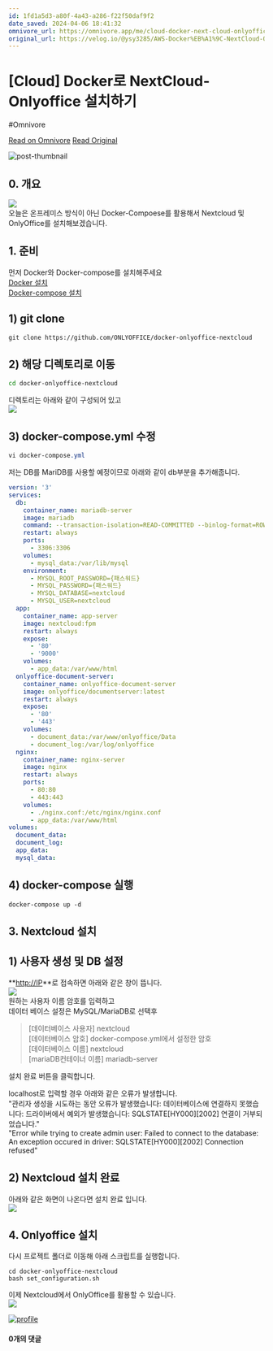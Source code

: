 ```yaml
---
id: 1fd1a5d3-a80f-4a43-a286-f22f50daf9f2
date_saved: 2024-04-06 18:41:32
omnivore_url: https://omnivore.app/me/cloud-docker-next-cloud-onlyoffice-18eb2c8b993
original_url: https://velog.io/@ysy3285/AWS-Docker%EB%A1%9C-NextCloud-Onlyoffice-%EC%84%A4%EC%B9%98%ED%95%98%EA%B8%B0
---
```


# [Cloud] Docker로 NextCloud-Onlyoffice 설치하기
#Omnivore
 
[Read on Omnivore](https://omnivore.app/me/cloud-docker-next-cloud-onlyoffice-18eb2c8b993)
[Read Original](https://velog.io/@ysy3285/AWS-Docker%EB%A1%9C-NextCloud-Onlyoffice-%EC%84%A4%EC%B9%98%ED%95%98%EA%B8%B0)
 
![post-thumbnail](https://proxy-prod.omnivore-image-cache.app/0x0,stGoEhz8OAHj0LbF4ZI3oU7PklS7KUPIjFS8qbLmtqHs/https://velog.velcdn.com/images/ysy3285/post/6a361552-d2f4-4ade-8a2d-6bfbcdd517a9/image.png)

## 0\. 개요

![](https://proxy-prod.omnivore-image-cache.app/0x0,s-wsgJjuA0YtiXkau1BxXHM9a5bLd2lTF4ArU2QzqCtk/https://velog.velcdn.com/images/ysy3285/post/e4cd4541-80fb-4261-89da-cb65cd8df798/image.png)  
오늘은 온프레미스 방식이 아닌 Docker-Compoese를 활용해서 Nextcloud 및 OnlyOffice를 설치해보겠습니다.

## 1\. 준비

먼저 Docker와 Docker-compose를 설치해주세요  
[Docker 설치](https://velog.io/@ysy3285/Docker-%EC%9A%B0%EB%B6%84%ED%88%AC%EC%97%90-%EB%8F%84%EC%BB%A4-%EC%84%A4%EC%B9%98-%ED%95%98%EA%B8%B0)  
[Docker-compose 설치](https://velog.io/@ysy3285/Docker-Docker-Compose-%EC%84%A4%EC%B9%98)

## 1) git clone

```crmsh
git clone https://github.com/ONLYOFFICE/docker-onlyoffice-nextcloud
```

## 2) 해당 디렉토리로 이동

```bash
cd docker-onlyoffice-nextcloud
```

디렉토리는 아래와 같이 구성되어 있고  
![](https://proxy-prod.omnivore-image-cache.app/0x0,s7xUF_2y8M-Sy_6dsvUHE1uRr7FIyhGr5tg623fsFPL0/https://velog.velcdn.com/images/ysy3285/post/269f42fb-f7eb-46e2-ac5d-89c6a6facd12/image.png)

## 3) docker-compose.yml 수정

```css
vi docker-compose.yml
```

저는 DB를 MariDB를 사용할 예정이므로 아래와 같이 db부분을 추가해줍니다.

```yaml
version: '3'
services:
  db:
    container_name: mariadb-server
    image: mariadb
    command: --transaction-isolation=READ-COMMITTED --binlog-format=ROW
    restart: always
    ports:
      - 3306:3306
    volumes:
      - mysql_data:/var/lib/mysql
    environment:
      - MYSQL_ROOT_PASSWORD={패스워드}
      - MYSQL_PASSWORD={패스워드}
      - MYSQL_DATABASE=nextcloud
      - MYSQL_USER=nextcloud
  app:
    container_name: app-server
    image: nextcloud:fpm
    restart: always
    expose:
      - '80'
      - '9000'
    volumes:
      - app_data:/var/www/html
  onlyoffice-document-server:
    container_name: onlyoffice-document-server
    image: onlyoffice/documentserver:latest
    restart: always
    expose:
      - '80'
      - '443'
    volumes:
      - document_data:/var/www/onlyoffice/Data
      - document_log:/var/log/onlyoffice
  nginx:
    container_name: nginx-server
    image: nginx
    restart: always
    ports:
      - 80:80
      - 443:443
    volumes:
      - ./nginx.conf:/etc/nginx/nginx.conf
      - app_data:/var/www/html
volumes:
  document_data:
  document_log:
  app_data:
  mysql_data:
```

## 4) docker-compose 실행

```ebnf
docker-compose up -d
```

## 3\. Nextcloud 설치

## 1) 사용자 생성 및 DB 설정

**[http://IP](http://ip/)**로 접속하면 아래와 같은 창이 뜹니다.  
![](https://proxy-prod.omnivore-image-cache.app/0x0,sfkzanXL1xRaoU7Xs6oYVUKUUOAbcnkxEBmcVOFsgZOA/https://velog.velcdn.com/images/ysy3285/post/616b0fe7-c15c-493e-87df-cd363f80c06a/image.png)  
원하는 사용자 이름 암호를 입력하고  
데이터 베이스 설정은 MySQL/MariaDB로 선택후

> \[데이터베이스 사용자\] nextcloud  
> \[데이터베이스 암호\] docker-compose.yml에서 설정한 암호  
> \[데이터베이스 이름\] nextcloud  
> \[mariaDB컨테이너 이름\] mariadb-server

설치 완료 버튼을 클릭합니다.

localhost로 입력할 경우 아래와 같은 오류가 발생합니다.  
"관리자 생성을 시도하는 동안 오류가 발생했습니다: 데이터베이스에 연결하지 못했습니다: 드라이버에서 예외가 발생했습니다: SQLSTATE\[HY000\]\[2002\] 연결이 거부되었습니다."  
"Error while trying to create admin user: Failed to connect to the database: An exception occured in driver: SQLSTATE\[HY000\]\[2002\] Connection refused"

## 2) Nextcloud 설치 완료

아래와 같은 화면이 나온다면 설치 완료 입니다.  
![](https://proxy-prod.omnivore-image-cache.app/0x0,sSgnOTN5tzO7w6VklafZaQL89EInU2US2YUG6_LyibYw/https://velog.velcdn.com/images/ysy3285/post/dca1e68d-c7c1-476e-86af-d7fff8425735/image.png)

## 4\. Onlyoffice 설치

다시 프로젝트 폴더로 이동해 아래 스크립트를 실행합니다.

```jboss-cli
cd docker-onlyoffice-nextcloud
bash set_configuration.sh
```

이제 Nextcloud에서 OnlyOffice를 활용할 수 있습니다.  
![](https://proxy-prod.omnivore-image-cache.app/0x0,sJRHlK7VZ4B56xHKxlKMlimrGsPdv8hZoZzKcbT5a5I8/https://velog.velcdn.com/images/ysy3285/post/c562a1d8-4793-4075-bc7f-5fca2a6f148c/image.png)

[![profile](https://proxy-prod.omnivore-image-cache.app/0x0,smXI5VeXopIlOf3kdDR4jtMzmjn_bmXcfX3MMtIb1VM0/https://velog.velcdn.com/images/ysy3285/profile/8c5704ad-e447-4cbe-aed3-88a2ee6a9536/%EB%AF%B8%EB%AA%A8%ED%8B%B0%EC%BD%98.png)](https://velog.io/@ysy3285/posts)

#### 0개의 댓글